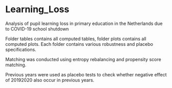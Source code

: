 # Learning_Loss
Analysis of pupil learning loss in primary education in the Netherlands due to COVID-19 school shutdown


Folder tables contains all computed tables, folder plots contains all computed plots. Each folder contains various robustness and placebo specifications. 

Matching was conducted using entropy rebalancing and propensity score matching. 

Previous years were used as placebo tests to check whether negative effect of 20192020 also occur in previous years. 